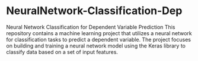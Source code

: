 # NeuralNetwork-Classification-Dep
Neural Network Classification for Dependent Variable Prediction This repository contains a machine learning project that utilizes a neural network for classification tasks to predict a dependent variable. The project focuses on building and training a neural network model using the Keras library to classify data based on a set of input features.
